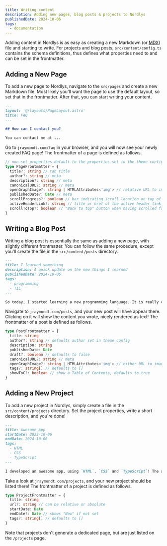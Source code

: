 ```yaml
---
title: Writing content
description: Adding new pages, blog posts & projects to Nordlys
publishedDate: 2024-10-06
tags:
  - documentation
---
```


Adding content in Nordlys is as easy as creating a new Markdown (or [MDX](https://docs.astro.build/en/guides/integrations-guide/mdx/)) file and starting to write. For projects and blog posts, `src/content/config.ts` contains the schema definitions, thus defines what properties need to and can be set in the frontmatter.

## Adding a New Page

To add a new page to Nordlys, navigate to the `src/pages` and create a new Markdown file. Most likely you'll want the page to use the default layout, so set that in the frontmatter. After that, you can start writing your content.

```markdown src/pages/faq.md
---
layout: '@/layouts/PageLayout.astro'
title: FAQ
---

## How can I contact you?

You can contact me at ...
```

Go to `jraymondt.com/faq` in your browser, and you will now see your newly created FAQ page! The frontmatter of a page is defined as follows.

```ts
// non-set properties default to the properties set in the theme config
type PageFrontmatter = {
  title?: string // tab title
  author?: string // meta
  description?: string // meta
  canonicalURL?: string // meta
  openGraphImage?: string | HTMLAttributes<'img'> // relative URL to image in public folder or local asset
  publishedDate?: Date // meta
  scrollProgress?: boolean // bar indicating scroll location on top of page
  activeHeaderLink?: string // title or href of the active header link
  scrollToTop?: boolean // "Back to top" button when having scrolled far down
}
```

## Writing a Blog Post

Writing a blog post is essentially the same as adding a new page, with slightly different frontmatter. You can follow the same procedure, except you'll create the file in the `src/content/posts` directory.

```markdown src/content/posts/i-learned-today.md
---
title: I learned something
description: A quick update on the new things I learned
publishedDate: 2024-10-06
tags:
  - programming
  - TIL
---

So today, I started learning a new programming language. It is really cool because ...
```

Navigate to `jraymondt.com/posts`, and your new post will have appear there. Clicking on it will show the content you wrote, nicely rendered as text! The frontmatter of a post is defined as follows.

```ts
type PostFrontmatter = {
  title: string
  author?: string // defaults author set in theme config
  description: string
  publishedDate: Date
  draft?: boolean // defaults to false
  canonicalURL?: string // meta
  openGraphImage?: string | HTMLAttributes<'img'> // either URL to image in public folder or local asset
  tags?: string[] // defaults to []
  showToC?: boolean // show a Table of Contents, defaults to true
}
```

## Adding a New Project

To add a new project in Nordlys, simply create a file in the `src/content/projects` directory. Set the project properties, write a short description, and you're done!

```markdown src/content/projects/awesome-app.md
---
title: Awesome App
startDate: 2023-10-06
endDate: 2024-10-06
tags:
  - HTML
  - CSS
  - TypeScript
---

I developed an awesome app, using `HTML`, `CSS` and `TypeScript`! The app can ...
```

Take a look at `jraymondt.com/projects`, and your new project should be listed there! The frontmatter of a project is defined as follows.

```ts
type ProjectFrontmatter = {
  title: string
  url?: string // can be relative or absolute
  startDate: Date
  endDate?: Date // shows "Now" if not set
  tags?: string[] // defaults to []
}
```

Note that projects don't generate a dedicated page, but are just listed on the `/projects` page.
